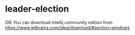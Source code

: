 # leader-election

IDE
You can download intellij community edition from https://www.jetbrains.com/idea/download/#section=windows

